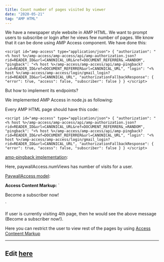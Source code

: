 ```yaml
---
title: Count number of pages visited by viewer
date: "2020-05-21"
tag: "AMP HTML"
---
```


We have a newspaper style website in AMP HTML. We want to prompt users to subscribe or login after he views few number of pages.
We know that it can be done using AMP Access component. We have done this:

 `<script id="amp-access" type="application/json">
      {
		"authorization": "<% host %>/amp-access/amp-access/api/amp-authorization.json?rid=READER_ID&url=CANONICAL_URL&ref=DOCUMENT_REFERRER&_=RANDOM",
		"pingback": "<% host %>/amp-access/amp-access/api/amp-pingback?rid=READER_ID&ref=DOCUMENT_REFERRER&url=CANONICAL_URL",
		"login": "<% host %>/amp-access/amp-access/login/gmail_login?rid=READER_ID&url=CANONICAL_URL",
			"authorizationFallbackResponse": {
		                "error": true,
				"access": false,
		                "subscriber": false
			}
        }
    </script>`

But how to implement its endpoints?

We implemented AMP Access in node.js as following:

Every AMP HTML page should have this code:

`<script id="amp-access" type="application/json">
      {
		"authorization": "<% host %>/amp-access/amp-access/api/amp-authorization.json?rid=READER_ID&url=CANONICAL_URL&ref=DOCUMENT_REFERRER&_=RANDOM",
		"pingback": "<% host %>/amp-access/amp-access/api/amp-pingback?rid=READER_ID&ref=DOCUMENT_REFERRER&url=CANONICAL_URL",
		"login": "<% host %>/amp-access/amp-access/login/gmail_login?rid=READER_ID&url=CANONICAL_URL",
			"authorizationFallbackResponse": {
		                "error": true,
				"access": false,
		                "subscriber": false
			}
        }
    </script>`


[amp-pingback implementation](https://gist.github.com/ankitadhandha/20da90b0f42d2752fd86d79b3abd5403):

Here, paywallAccess.numViews has number of visits for a user.

[PaywallAccess model](https://gist.github.com/ankitadhandha/3f7f94e18ae28ad4f39f00c2d331fdad):

**Access Content Markup:**
`<div amp-access="4 >= numViews" amp-access-hide>
  <a on="tap:amp-access.login">Become a subscriber now!</a>
</div>`

If user is currently visiting 4th page, then he would see the above message (Become a subscriber now!).

Here you can restrict the user to view rest of the pages by using [Access Conteent Markup](https://www.ampproject.org/docs/reference/components/amp-access#access-content-markup)


---
Edit [here](https://github.com/ankitadhandha/zettelkasten/edit/master/2048b754f533446e.md)
---
